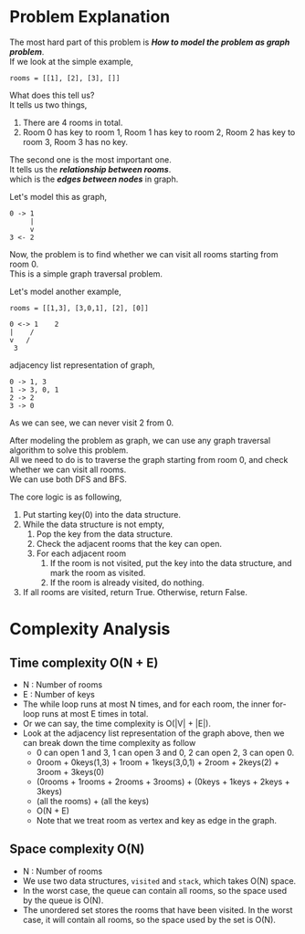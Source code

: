 # Problem Explanation

The most hard part of this problem is ***How to model the problem as graph problem***.<br>
If we look at the simple example,<br>
```
rooms = [[1], [2], [3], []]
```
What does this tell us?<br>
It tells us two things,<br>
1. There are 4 rooms in total.
2. Room 0 has key to room 1, Room 1 has key to room 2, Room 2 has key to room 3, Room 3 has no key.<br>

The second one is the most important one.<br>
It tells us the ***relationship between rooms***.<br>
which is the ***edges between nodes*** in graph.<br>

Let's model this as graph,<br>
```
0 -> 1 
     |
     v
3 <- 2 
```
Now, the problem is to find whether we can visit all rooms starting from room 0.<br>
This is a simple graph traversal problem.<br>

Let's model another example,<br>
```
rooms = [[1,3], [3,0,1], [2], [0]]
```
```
0 <-> 1    2
|    /
v   /
 3
```
adjacency list representation of graph,<br>
```
0 -> 1, 3
1 -> 3, 0, 1
2 -> 2
3 -> 0
```
As we can see, we can never visit 2 from 0.<br>

After modeling the problem as graph, we can use any graph traversal algorithm to solve this problem.<br>
All we need to do is to traverse the graph starting from room 0, and check whether we can visit all rooms.<br>
We can use both DFS and BFS.<br>

The core logic is as following,<br>
1. Put starting key(0) into the data structure.
2. While the data structure is not empty,
    1. Pop the key from the data structure.
    2. Check the adjacent rooms that the key can open.
    3. For each adjacent room
       1. If the room is not visited, put the key into the data structure, and mark the room as visited.
       2. If the room is already visited, do nothing.
3. If all rooms are visited, return True. Otherwise, return False.<br>

# Complexity Analysis
## Time complexity O(N + E)
- N : Number of rooms
- E : Number of keys
- The while loop runs at most N times, and for each room, the inner for-loop runs at most E times in total.
- Or we can say, the time complexity is O(|V| + |E|).
- Look at the adjacency list representation of the graph above, then we can break down the time complexity as follow
  - 0 can open 1 and 3, 1 can open 3 and 0, 2 can open 2, 3 can open 0.
  - 0room + 0keys(1,3) + 1room + 1keys(3,0,1) + 2room + 2keys(2) + 3room + 3keys(0)
  - (0rooms + 1rooms + 2rooms + 3rooms) + (0keys + 1keys + 2keys + 3keys)
  - (all the rooms) + (all the keys)
  - O(N + E)
  - Note that we treat room as vertex and key as edge in the graph.

## Space complexity O(N)
- N : Number of rooms
- We use two data structures, `visited` and `stack`, which takes O(N) space.
- In the worst case, the queue can contain all rooms, so the space used by the queue is O(N).
- The unordered set stores the rooms that have been visited. In the worst case, it will contain all rooms, so the space used by the set is O(N).